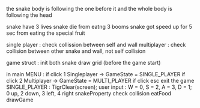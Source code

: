the snake body is following the one before it and the whole body is following the head 

snake have 3 lives
snake die from eatng 3 booms
snake got speed up for 5 sec from eating the special fruit

single player : check collission between self and wall
multiplayer : check collision between other snake and wall, not self collision

game struct :
init both snake 
draw grid 
(before the game start)

in main
MENU : 
if click 1 Singleplayer -> GameState = SINGLE_PLAYER
if click 2 Multiplayer -> GameState = MULTI_PLAYER
if click esc exit the game
SINGLE_PLAYER :
TigrClear(screen);
user input : W = 0, S = 2, A = 3, D = 1;    0 up, 2 down, 3 left, 4 right
snakeProperty
check collision
eatFood
drawGame